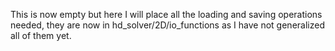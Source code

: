 This is now empty but here I will place all the loading and saving operations needed, they are now in hd_solver/2D/io_functions as I have not generalized all of them yet.